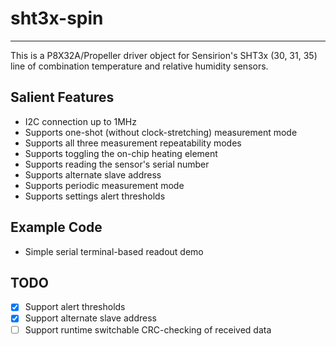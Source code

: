 # sht3x-spin
------------

This is a P8X32A/Propeller driver object for Sensirion's SHT3x (30, 31, 35) line of combination temperature and relative humidity sensors.

## Salient Features

* I2C connection up to 1MHz
* Supports one-shot (without clock-stretching) measurement mode
* Supports all three measurement repeatability modes
* Supports toggling the on-chip heating element
* Supports reading the sensor's serial number
* Supports alternate slave address
* Supports periodic measurement mode
* Supports settings alert thresholds

## Example Code
* Simple serial terminal-based readout demo

## TODO
- [x] Support alert thresholds
- [x] Support alternate slave address
- [ ] Support runtime switchable CRC-checking of received data

